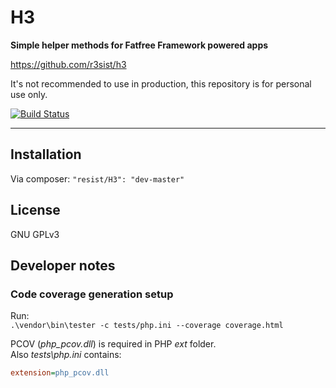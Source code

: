 # H3

**Simple helper methods for Fatfree Framework powered apps**  

https://github.com/r3sist/h3

It's not recommended to use in production, this repository is for personal use only. 

[![Build Status](https://travis-ci.org/r3sist/h3.svg?branch=master)](https://travis-ci.org/r3sist/h3)

---

## Installation

Via composer: `"resist/H3": "dev-master"`

## License

GNU GPLv3

## Developer notes

### Code coverage generation setup
Run:  
`.\vendor\bin\tester -c tests/php.ini --coverage coverage.html`

PCOV (*php_pcov.dll*) is required in PHP *ext* folder.  
Also *tests\php.ini* contains:

```ini
extension=php_pcov.dll
```